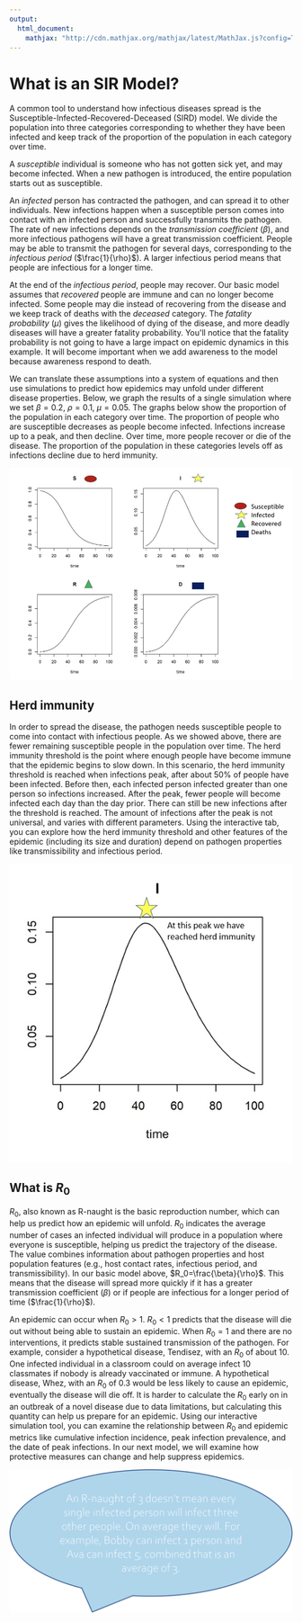 ```yaml
---
output:
  html_document:
    mathjax: "http://cdn.mathjax.org/mathjax/latest/MathJax.js?config=TeX-AMS-MML_HTMLorMML"
---
```


# What is an SIR Model?

A common tool to understand how infectious diseases spread is the Susceptible-Infected-Recovered-Deceased (SIRD) model. We divide the population into three categories corresponding to whether they have been infected and keep track of the proportion of the population in each category over time.

A *susceptible* individual is someone who has not gotten sick yet, and may become infected. When a new pathogen is introduced, the entire population starts out as susceptible.

An *infected* person has contracted the pathogen, and can spread it to other individuals. New infections happen when a susceptible person comes into contact with an infected person and successfully transmits the pathogen. The rate of new infections depends on the *transmission coefficient* ($\beta$), and more infectious pathogens will have a great transmission coefficient. People may be able to transmit the pathogen for several days, corresponding to the *infectious period* ($\frac{1}{\rho}$). A larger infectious period means that people are infectious for a longer time.

At the end of the *infectious period*, people may recover. Our basic model assumes that *recovered* people are immune and can no longer become infected. Some people may die instead of recovering from the disease and we keep track of deaths with the *deceased* category. The *fatality probability* ($\mu$) gives the likelihood of dying of the disease, and more deadly diseases will have a greater fatality probability. You'll notice that the fatality probability is not going to have a large impact on epidemic dynamics in this example. It will become important when we add awareness to the model because awareness respond to death.

We can translate these assumptions into a system of equations and then use simulations to predict how epidemics may unfold under different disease properties. Below, we graph the results of a single simulation where we set $\beta=0.2$, $\rho=0.1$, $\mu=0.05$. The graphs below show the proportion of the population in each category over time. The proportion of people who are susceptible decreases as people become infected. Infections increase up to a peak, and then decline. Over time, more people recover or die of the disease. The proportion of the population in these categories levels off as infections decline due to herd immunity.

![](images/graphwithshapes.jpg)



## Herd immunity

In order to spread the disease, the pathogen needs susceptible people to come into contact with infectious people. As we showed above, there are fewer remaining susceptible people in the population over time. The herd immunity threshold is the point where enough people have become immune that the epidemic begins to slow down. In this scenario, the herd immunity threshold is reached when infections peak, after about 50% of people have been infected. Before then, each infected person infected greater than one person so infections increased. After the peak, fewer people will become infected each day than the day prior. There can still be new infections after the threshold is reached. The amount of infections after the peak is not universal, and varies with different parameters. Using the interactive tab, you can explore how the herd immunity threshold and other features of the epidemic (including its size and duration) depend on pathogen properties like transmissibility and infectious period.

![](images/infected.jpg)

## What is $R_0$

$R_0$, also known as R-naught is the basic reproduction number, which can help us predict how an epidemic will unfold. $R_0$ indicates the average number of cases an infected individual will produce in a population where everyone is susceptible, helping us predict the trajectory of the disease. The value combines information about pathogen properties and host population features (e.g., host contact rates, infectious period, and transmissibility). In our basic model above, $R_0=\frac{\beta}{\rho}$. This means that the disease will spread more quickly if it has a greater transmission coefficient ($\beta$) or if people are infectious for a longer period of time ($\frac{1}{\rho}$).

An epidemic can occur when $R_0>1$. $R_0<1$ predicts that the disease will die out without being able to sustain an epidemic. When $R_0=1$ and there are no interventions, it predicts stable sustained transmission of the pathogen. For example, consider a hypothetical disease, Tendisez, with an $R_0$ of about 10. One infected individual in a classroom could on average infect 10 classmates if nobody is already vaccinated or immune. A hypothetical disease, Whez, with an $R_0$ of 0.3 would be less likely to cause an epidemic, eventually the disease will die off. It is harder to calculate the $R_0$ early on in an outbreak of a novel disease due to data limitations, but calculating this quantity can help us prepare for an epidemic. Using our interactive simulation tool, you can examine the relationship between $R_0$ and epidemic metrics like cumulative infection incidence, peak infection prevalence, and the date of peak infections. In our next model, we will examine how protective measures can change and help suppress epidemics.

![](images/Picture7.png)
